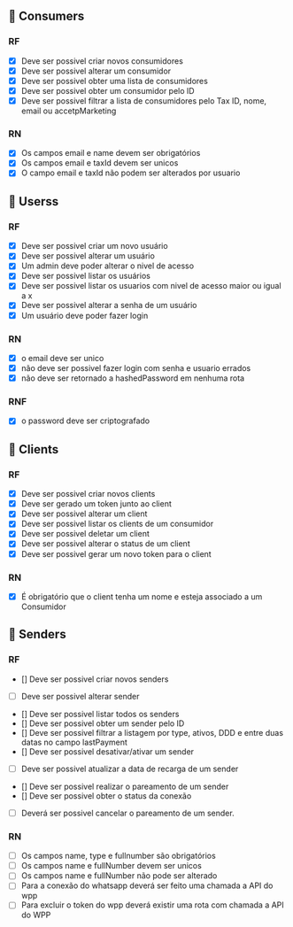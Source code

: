 
## :pushpin: Consumers
  ### RF
  - [x] Deve ser possivel criar novos consumidores
  - [x] Deve ser possivel alterar um consumidor
  - [x] Deve ser possivel obter uma lista de consumidores
  - [x] Deve ser possivel obter um consumidor pelo ID
  - [x] Deve ser possivel filtrar a lista de consumidores pelo
          Tax ID, nome, email ou accetpMarketing

  ### RN
  - [x] Os campos email e name devem ser obrigatórios
  - [x] Os campos email e taxId devem ser unicos
  - [x] O campo email e taxId não podem ser alterados por usuario

## :pushpin: Userss
  ### RF
  - [x] Deve ser possivel criar um novo usuário
  - [x] Deve ser possivel alterar um usuário
  - [x] Um admin deve poder alterar o nivel de acesso
  - [x] Deve ser possivel listar os usuários
  - [x] Deve ser possivel listar os usuarios com nivel de acesso maior ou igual a x
  - [x] Deve ser possivel alterar a senha de um usuário
  - [x] Um usuário deve poder fazer login

  ### RN
  - [x] o email deve ser unico
  - [x] não deve ser possivel fazer login com senha e usuario errados
  - [x] não deve ser retornado a hashedPassword em nenhuma rota

  ### RNF
  - [x] o password deve ser criptografado

## :pushpin: Clients
  ### RF
  - [x] Deve ser possivel criar novos clients
  - [x] Deve ser gerado um token junto ao client
  - [x] Deve ser possivel alterar um client
  - [x] Deve ser possivel listar os clients de um consumidor
  - [x] Deve ser possivel deletar um client
  - [x] Deve ser possivel alterar o status de um client
  - [x] Deve ser possivel gerar um novo token para o client

  ### RN
  - [x] É obrigatório que o client tenha um nome e esteja associado a um Consumidor

## :pushpin: Senders
  ### RF
  - [] Deve ser possivel criar novos senders
  - [ ] Deve ser possivel alterar sender
  - [] Deve ser possivel listar todos os senders
  - [] Deve ser possivel obter um sender pelo ID
  - [] Deve ser possivel filtrar a listagem por type, ativos, DDD e entre duas datas no campo lastPayment
  - [] Deve ser possivel desativar/ativar um sender
  - [ ] Deve ser possivel atualizar a data de recarga de um sender
  - [] Deve ser possivel realizar o pareamento de um sender
  - [] Deve ser possivel obter o status da conexão
  - [ ] Deverá ser possivel cancelar o pareamento de um sender.

  ### RN
  - [ ] Os campos name, type e fullnumber são obrigatórios
  - [ ] Os campos name e fullNumber devem ser unicos
  - [ ] Os campos name e fullNumber não pode ser alterado
  - [ ] Para a conexão do whatsapp deverá ser feito uma chamada a API do wpp
  - [ ] Para excluir o token do wpp deverá existir uma rota com chamada a API do WPP